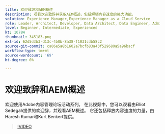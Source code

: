```yaml
---
title: 欢迎致辞和AEM概述
description: 观看欢迎致辞并获取AEM概述，包括解锁内容速度的强大功能，
solution: Experience Manager,Experience Manager as a Cloud Service
role: Leader, Architect, Developer, Data Architect, Data Engineer, Admin, User
level: Beginner, Intermediate, Experienced
kt: 10784
thumbnail: 345183.png
exl-id: 62d5d3b3-d13c-4b8b-8a38-f1031cdb58c2
source-git-commit: ca06e5a8b1602a7bcfb83a43f529680a5a96bacf
workflow-type: tm+mt
source-wordcount: '69'
ht-degree: 0%

---
```


# 欢迎致辞和AEM概述

欢迎使用Adobe内容管理论坛活动系列。 在此视频中，您可以观看由Elliot Sedegah提供的欢迎辞，并观看AEM概述。 它还包括释放内容速度的力量，由Haresh Kumar和Kurt Benkert提供。

>[!VIDEO](https://video.tv.adobe.com/v/345183/?quality=12&learn=on)
